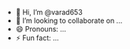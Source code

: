 - 👋 Hi, I’m @varad653
- 💞️ I’m looking to collaborate on ...
- 😄 Pronouns: ...
- ⚡ Fun fact: ...

<!---
varad653/varad653 is a ✨ special ✨ repository because its `README.md` (this file) appears on your GitHub profile.
You can click the Preview link to take a look at your changes.
--->
